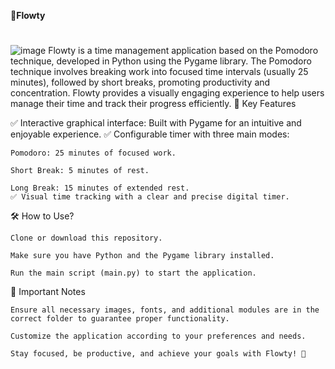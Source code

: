 <b>🍅Flowty</b>
#
![image](https://github.com/user-attachments/assets/d54395b1-f7dc-445b-acaa-8d579e4aa8e8)
Flowty is a time management application based on the Pomodoro technique, developed in Python using the Pygame library. The Pomodoro technique involves breaking work into focused time intervals (usually 25 minutes), followed by short breaks, promoting productivity and concentration. Flowty provides a visually engaging experience to help users manage their time and track their progress efficiently.
🚀 Key Features

✅ Interactive graphical interface: Built with Pygame for an intuitive and enjoyable experience.
✅ Configurable timer with three main modes:

    Pomodoro: 25 minutes of focused work.

    Short Break: 5 minutes of rest.

    Long Break: 15 minutes of extended rest.
    ✅ Visual time tracking with a clear and precise digital timer.

🛠 How to Use?

    Clone or download this repository.

    Make sure you have Python and the Pygame library installed.

    Run the main script (main.py) to start the application.

🔎 Important Notes

    Ensure all necessary images, fonts, and additional modules are in the correct folder to guarantee proper functionality.

    Customize the application according to your preferences and needs.

    Stay focused, be productive, and achieve your goals with Flowty! 🚀
